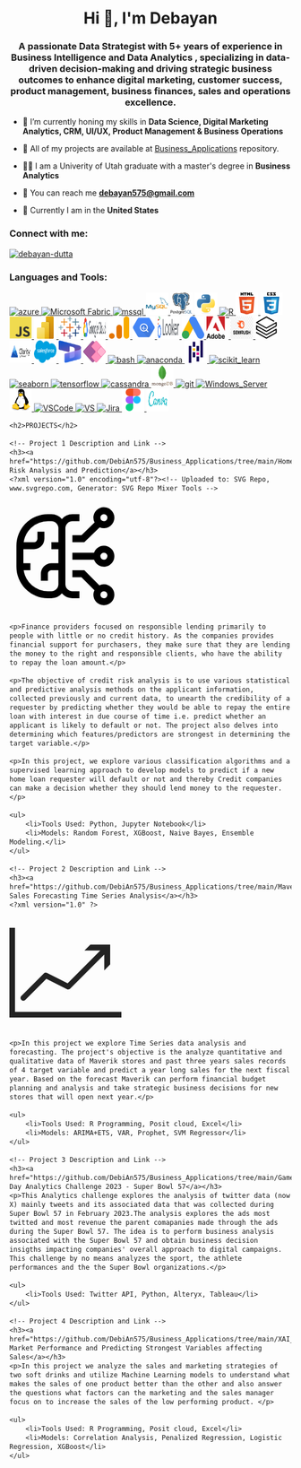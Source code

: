 <h1 align="center">Hi 👋, I'm Debayan</h1>
<h3 align="center">A passionate Data Strategist with 5+ years of experience in Business Intelligence and Data Analytics , specializing in data-driven decision-making and driving strategic business outcomes to enhance digital marketing, customer success, product management, business finances, sales and operations excellence.</h3>


- 🌱  I’m currently honing my skills in **Data Science, Digital Marketing Analytics, CRM, UI/UX, Product Management & Business Operations**

- 📂  All of my projects are available at [Business_Applications](https://github.com/DebiAn575/Business_Applications/tree/main) repository.

- 👨‍💻  I am a Univerity of Utah graduate with a master's degree in **Business Analytics**

- 📧  You can reach me **debayan575@gmail.com**

- 📍 Currently I am in the **United States**
  

<h3 align="left">Connect with me:</h3>
<p align="left">
<a href="https://linkedin.com/in/debayan-dutta" target="blank"><img align="center" src="https://raw.githubusercontent.com/rahuldkjain/github-profile-readme-generator/master/src/images/icons/Social/linked-in-alt.svg" alt="debayan-dutta" height="30" width="40" /></a>
</p>

<h3 align="left">Languages and Tools:</h3>
<p align="left"> 
<a href="https://azure.microsoft.com/en-in/" target="_blank" rel="noreferrer"> <img src="https://www.vectorlogo.zone/logos/microsoft_azure/microsoft_azure-icon.svg" alt="azure" width="40" height="40"/> </a>
<a href="https://www.microsoft.com/en-us/microsoft-fabric" target="_blank" rel="noreferrer"> <img src="https://www.vectorlogo.zone/logos/microsoft_azure/Microsoft-Fabric.svg" alt="Microsoft Fabric" width="40" height="40"/> </a>
<a href="https://www.microsoft.com/en-us/sql-server" target="_blank" rel="noreferrer"> <img src="https://www.svgrepo.com/show/303229/microsoft-sql-server-logo.svg" alt="mssql" width="40" height="40"/> </a> 
<a href="https://www.mysql.com/" target="_blank" rel="noreferrer"> <img src="https://raw.githubusercontent.com/devicons/devicon/master/icons/mysql/mysql-original-wordmark.svg" alt="mysql" width="40" height="40"/> </a>
<a href="https://www.postgresql.org" target="_blank" rel="noreferrer"> <img src="https://raw.githubusercontent.com/devicons/devicon/master/icons/postgresql/postgresql-original-wordmark.svg" alt="postgresql" width="40" height="40"/> </a> 
<a href="https://www.python.org" target="_blank" rel="noreferrer"> <img src="https://raw.githubusercontent.com/devicons/devicon/master/icons/python/python-original.svg" alt="python" width="40" height="40"/> </a> 
<a href="https://www.r-project.org/" target="_blank" rel="noreferrer"> <img src="https://cdn.jsdelivr.net/gh/devicons/devicon@latest/icons/r/r-original.svg" alt="R" width="40" height="40"/> </a> 
<a href="https://www.w3.org/html/" target="_blank" rel="noreferrer"> <img src="https://raw.githubusercontent.com/devicons/devicon/master/icons/html5/html5-original-wordmark.svg" alt="html5" width="40" height="40"/> </a> 
<a href="https://www.w3schools.com/css/" target="_blank" rel="noreferrer"> <img src="https://raw.githubusercontent.com/devicons/devicon/master/icons/css3/css3-original-wordmark.svg" alt="css3" width="40" height="40"/> </a> 
<a href="https://developer.mozilla.org/en-US/docs/Web/JavaScript" target="_blank" rel="noreferrer"> <img src="https://raw.githubusercontent.com/devicons/devicon/master/icons/javascript/javascript-original.svg" alt="javascript" width="40" height="40"/> </a> 
<a href="https://www.microsoft.com/en-us/power-platform/products/power-bi/" target="_blank" rel="noreferrer"> <img src="https://github.com/DebiAn575/DebiAn575/blob/main/power-bi-icon.svg" alt="PowerBI" width="40" height="40"/> </a>
<a href="https://www.tableau.com/" target="_blank" rel="noreferrer"> <img src="https://github.com/DebiAn575/DebiAn575/blob/main/tableau-software.svg" alt="Tableau" width="40" height="40"/> </a>
<a href="https://www.cloud.google.com/" target="_blank" rel="noreferrer"> <img src="https://github.com/DebiAn575/DebiAn575/blob/main/GCP.svg" alt="GCP" width="40" height="40"/> </a>
<a href="https://marketingplatform.google.com/about/analytics/" target="_blank" rel="noreferrer"> <img src="https://github.com/DebiAn575/DebiAn575/blob/main/google-analytics.svg" alt="Google Analytics" width="40" height="40"/> </a>
<a href="https://cloud.google.com/bigquery?hl=en" target="_blank" rel="noreferrer"> <img src="https://github.com/DebiAn575/DebiAn575/blob/main/google-bigquery.svg" alt="BigQuery" width="40" height="40"/> </a>
<a href="https://cloud.google.com/looker-studio?hl=en" target="_blank" rel="noreferrer"> <img src="https://github.com/DebiAn575/DebiAn575/blob/main/looker-studio.svg" alt="Looker Studio" width="40" height="40"/> </a>
<a href="https://ads.google.com/home/" target="_blank" rel="noreferrer"> <img src="https://github.com/DebiAn575/DebiAn575/blob/main/google-ads.svg" alt="Google Ads" width="40" height="40"/> </a>
<a href="https://business.adobe.com/" target="_blank" rel="noreferrer"> <img src="https://github.com/DebiAn575/DebiAn575/blob/main/adobe.svg" alt="Adobe Experience Cloud" width="40" height="40"/> </a>
<a href="https://www.semrush.com/projects/" target="_blank" rel="noreferrer"> <img src="https://github.com/DebiAn575/DebiAn575/blob/main/semrush.png" alt="SEMrush" width="40" height="40"/> </a>
<a href="https://azure.microsoft.com/en-us/products/databricks" target="_blank" rel="noreferrer"> <img src="https://github.com/DebiAn575/DebiAn575/blob/main/databricks.svg" alt="Databricks" width="40" height="40"/> </a>
<a href="https://clarity.microsoft.com/" target="_blank" rel="noreferrer"> <img src="https://github.com/DebiAn575/DebiAn575/blob/main/microsoft-clarity.jpg" alt="Microsoft Clarity" width="40" height="40"/> </a>
<a href="https://www.salesforce.com/data/" target="_blank" rel="noreferrer"> <img src="https://github.com/DebiAn575/DebiAn575/blob/main/salesforce.svg" alt="Salesforce" width="40" height="40"/> </a>
<a href="https://www.microsoft.com/en-us/dynamics-365/topics/crm/what-is-crm" target="_blank" rel="noreferrer"> <img src="https://github.com/DebiAn575/DebiAn575/blob/main/Dynamics365.svg" alt="Dynamics 365" width="40" height="40"/> </a>
<a href="https://www.microsoft.com/en-us/power-platform" target="_blank" rel="noreferrer"> <img src="https://github.com/DebiAn575/DebiAn575/blob/main/power-platform.svg" alt="Power Platform" width="40" height="40"/> </a>
<a href="https://www.gnu.org/software/bash/" target="_blank" rel="noreferrer"> <img src="https://www.vectorlogo.zone/logos/gnu_bash/gnu_bash-icon.svg" alt="bash" width="40" height="40"/> </a>
<a href="https://www.anaconda.com/" target="_blank" rel="noreferrer"> <img src="https://cdn.jsdelivr.net/gh/devicons/devicon@latest/icons/anaconda/anaconda-original-wordmark.svg" alt="anaconda" width="40" height="40"/> </a>
<a href="https://pandas.pydata.org/" target="_blank" rel="noreferrer"> <img src="https://raw.githubusercontent.com/devicons/devicon/2ae2a900d2f041da66e950e4d48052658d850630/icons/pandas/pandas-original.svg" alt="pandas" width="40" height="40"/> </a>
<a href="https://scikit-learn.org/" target="_blank" rel="noreferrer"> <img src="https://upload.wikimedia.org/wikipedia/commons/0/05/Scikit_learn_logo_small.svg" alt="scikit_learn" width="40" height="40"/> </a> 
<a href="https://seaborn.pydata.org/" target="_blank" rel="noreferrer"> <img src="https://seaborn.pydata.org/_images/logo-mark-lightbg.svg" alt="seaborn" width="40" height="40"/> </a>
<a href="https://www.tensorflow.org" target="_blank" rel="noreferrer"> <img src="https://www.vectorlogo.zone/logos/tensorflow/tensorflow-icon.svg" alt="tensorflow" width="40" height="40"/> </a> 
<a href="https://cassandra.apache.org/" target="_blank" rel="noreferrer"> <img src="https://www.vectorlogo.zone/logos/apache_cassandra/apache_cassandra-icon.svg" alt="cassandra" width="40" height="40"/> </a> 
<a href="https://www.mongodb.com/" target="_blank" rel="noreferrer"> <img src="https://raw.githubusercontent.com/devicons/devicon/master/icons/mongodb/mongodb-original-wordmark.svg" alt="mongodb" width="40" height="40"/> </a>
<a href="https://git-scm.com/" target="_blank" rel="noreferrer"> <img src="https://www.vectorlogo.zone/logos/git-scm/git-scm-icon.svg" alt="git" width="40" height="40"/> </a> 
<a href="https://www.microsoft.com/en-us/windows-server" target="_blank" rel="noreferrer"> <img src="https://icongr.am/devicon/windows8-original.svg" alt="Windows_Server" width="40" height="40"/> </a> 
<a href="https://www.linux.org/" target="_blank" rel="noreferrer"> <img src="https://raw.githubusercontent.com/devicons/devicon/master/icons/linux/linux-original.svg" alt="linux" width="40" height="40"/> </a> 
<a href="https://code.visualstudio.com/" target="_blank" rel="noreferrer"> <img src="https://cdn.jsdelivr.net/gh/devicons/devicon@latest/icons/vscode/vscode-original.svg" alt="VSCode" width="40" height="40"/> </a> 
<a href="https://visualstudio.microsoft.com/" target="_blank" rel="noreferrer"> <img src="https://cdn.jsdelivr.net/gh/devicons/devicon@latest/icons/visualstudio/visualstudio-original.svg" alt="VS" width="40" height="40"/> </a> 
<a href="https://www.atlassian.com/software/jira" target="_blank" rel="noreferrer"> <img src="https://cdn.jsdelivr.net/gh/devicons/devicon@latest/icons/jira/jira-original.svg" alt="Jira" width="40" height="40"/> </a> 
<a href="https://www.figma.com/" target="_blank" rel="noreferrer"> <img src="https://github.com/DebiAn575/DebiAn575/blob/main/figma.svg" alt="Figma" width="40" height="40"/> </a>
<a href="https://www.canva.com/" target="_blank" rel="noreferrer"> <img src="https://github.com/DebiAn575/DebiAn575/blob/main/canva.svg" alt="Canva" width="40" height="40"/> </a>

    <h2>PROJECTS</h2>

    <!-- Project 1 Description and Link -->
    <h3><a href="https://github.com/DebiAn575/Business_Applications/tree/main/Home_Credit_Default_Risk_prediction">Credit Risk Analysis and Prediction</a></h3>
    <?xml version="1.0" encoding="utf-8"?><!-- Uploaded to: SVG Repo, www.svgrepo.com, Generator: SVG Repo Mixer Tools -->
<svg fill="#000000" width="200px" height="200px" viewBox="0 0 32 32" id="icon" xmlns="http://www.w3.org/2000/svg">
  <defs>
    <style>
      .cls-1 {
        fill: none;
      }
    </style>
  </defs>
  <path d="M27,24a2.9609,2.9609,0,0,0-1.2854.3008L21.4141,20H18v2h2.5859l3.7146,3.7148A2.9665,2.9665,0,0,0,24,27a3,3,0,1,0,3-3Zm0,4a1,1,0,1,1,1-1A1.0009,1.0009,0,0,1,27,28Z"/>
  <path d="M27,13a2.9948,2.9948,0,0,0-2.8157,2H18v2h6.1843A2.9947,2.9947,0,1,0,27,13Zm0,4a1,1,0,1,1,1-1A1.0009,1.0009,0,0,1,27,17Z"/>
  <path d="M27,2a3.0033,3.0033,0,0,0-3,3,2.9657,2.9657,0,0,0,.3481,1.373L20.5957,10H18v2h3.4043l4.3989-4.2524A2.9987,2.9987,0,1,0,27,2Zm0,4a1,1,0,1,1,1-1A1.0009,1.0009,0,0,1,27,6Z"/>
  <path d="M18,6h2V4H18a3.9756,3.9756,0,0,0-3,1.3823A3.9756,3.9756,0,0,0,12,4H11a9.01,9.01,0,0,0-9,9v6a9.01,9.01,0,0,0,9,9h1a3.9756,3.9756,0,0,0,3-1.3823A3.9756,3.9756,0,0,0,18,28h2V26H18a2.0023,2.0023,0,0,1-2-2V8A2.0023,2.0023,0,0,1,18,6ZM12,26H11a7.0047,7.0047,0,0,1-6.92-6H6V18H4V14H7a3.0033,3.0033,0,0,0,3-3V9H8v2a1.0009,1.0009,0,0,1-1,1H4.08A7.0047,7.0047,0,0,1,11,6h1a2.0023,2.0023,0,0,1,2,2v4H12v2h2v4H12a3.0033,3.0033,0,0,0-3,3v2h2V21a1.0009,1.0009,0,0,1,1-1h2v4A2.0023,2.0023,0,0,1,12,26Z"/>
  <rect id="_Transparent_Rectangle_" data-name="&lt;Transparent Rectangle&gt;" class="cls-1" width="32" height="32"/>
</svg>

    <p>Finance providers focused on responsible lending primarily to people with little or no credit history. As the companies provides financial support for purchasers, they make sure that they are lending the money to the right and responsible clients, who have the ability to repay the loan amount.</p>
    
    <p>The objective of credit risk analysis is to use various statistical and predictive analysis methods on the applicant information, collected previously and current data, to unearth the credibility of a requester by predicting whether they would be able to repay the entire loan with interest in due course of time i.e. predict whether an applicant is likely to default or not. The project also delves into determining which features/predictors are strongest in determining the target variable.</p>
    
    <p>In this project, we explore various classification algorithms and a supervised learning approach to develop models to predict if a new home loan requester will default or not and thereby Credit companies can make a decision whether they should lend money to the requester.</p>
    
    <ul>
        <li>Tools Used: Python, Jupyter Notebook</li>
        <li>Models: Random Forest, XGBoost, Naive Bayes, Ensemble Modeling.</li>
    </ul>

    <!-- Project 2 Description and Link -->
    <h3><a href="https://github.com/DebiAn575/Business_Applications/tree/main/Maverik_Sales_Forecasting">Maverik Sales Forecasting Time Series Analysis</a></h3>
    <?xml version="1.0" ?>
<svg width="200px" height="200px" viewBox="0 0 20 20" xmlns="http://www.w3.org/2000/svg">
    <g id="layer1">
        <path d="M 0 2 L 0 18 L 20 18 L 20 17 L 1 17 L 1 2 L 0 2 z M 14.464844 5 L 13.404297 6.0605469 L 16.232422 6.0605469 L 10.400391 11.892578 L 6.7226562 10.052734 C 6.5303951 9.9570071 6.2984793 9.9947426 6.1464844 10.146484 L 2.1464844 14.146484 C 1.6556843 14.617739 2.3822604 15.344316 2.8535156 14.853516 L 6.5996094 11.107422 L 10.277344 12.947266 C 10.469605 13.042996 10.701521 13.005256 10.853516 12.853516 L 16.939453 6.7675781 L 16.939453 9.5957031 L 18 8.5351562 L 18 5 L 14.464844 5 z" style="fill:#222222;fill-opacity:1;stroke:none;stroke-width:0px;"/>
    </g>
</svg>
    
    <p>In this project we explore Time Series data analysis and forecasting. The project's objective is the analyze quantitative and qualitative data of Maverik stores and past three years sales records of 4 target variable and predict a year long sales for the next fiscal year. Based on the forecast Maverik can perform financial budget planning and analysis and take strategic business decisions for new stores that will open next year.</p>
        
    <ul>
        <li>Tools Used: R Programming, Posit cloud, Excel</li>
        <li>Models: ARIMA+ETS, VAR, Prophet, SVM Regressor</li>
    </ul>

    <!-- Project 3 Description and Link -->
    <h3><a href="https://github.com/DebiAn575/Business_Applications/tree/main/Game%20Day%20Analytics%202023">Game Day Analytics Challenge 2023 - Super Bowl 57</a></h3>
    <p>This Analytics challenge explores the analysis of twitter data (now X) mainly tweets and its associated data that was collected during Super Bowl 57 in February 2023.The analysis explores the ads most twitted and most revenue the parent comapanies made through the ads during the Super Bowl 57. The idea is to perform business analysis associated with the Super Bowl 57 and obtain business decision insigths impacting companies' overall approach to digital campaigns. This challenge by no means analyzes the sport, the athlete performances and the the Super Bowl organizations.</p>
        
    <ul>
        <li>Tools Used: Twitter API, Python, Alteryx, Tableau</li>
    </ul>

    <!-- Project 4 Description and Link -->
    <h3><a href="https://github.com/DebiAn575/Business_Applications/tree/main/XAI_Understanding_which_predictors_affect_product_sale">Evaluating Market Performance and Predicting Strongest Variables affecting Sales</a></h3>
    <p>In this project we analyze the sales and marketing strategies of two soft drinks and utilize Machine Learning models to understand what makes the sales of one product better than the other and also answer the questions what factors can the marketing and the sales manager focus on to increase the sales of the low performing product. </p>
      
    <ul>
        <li>Tools Used: R Programming, Posit cloud, Excel</li>
        <li>Models: Correlation Analysis, Penalized Regression, Logistic Regression, XGBoost</li>
    </ul>

